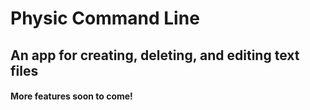 # Physic Command Line
## An app for creating, deleting, and editing text files

#### More features soon to come!
